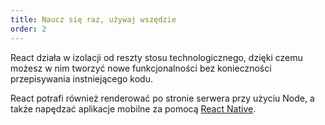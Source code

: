 ```yaml
---
title: Naucz się raz, używaj wszędzie
order: 2
---
```


React działa w izolacji od reszty stosu technologicznego, dzięki czemu możesz w nim tworzyć nowe funkcjonalności bez konieczności przepisywania instniejącego kodu.

React potrafi również renderować po stronie serwera przy użyciu Node, a także napędzać aplikacje mobilne za pomocą [React Native](https://facebook.github.io/react-native/).
